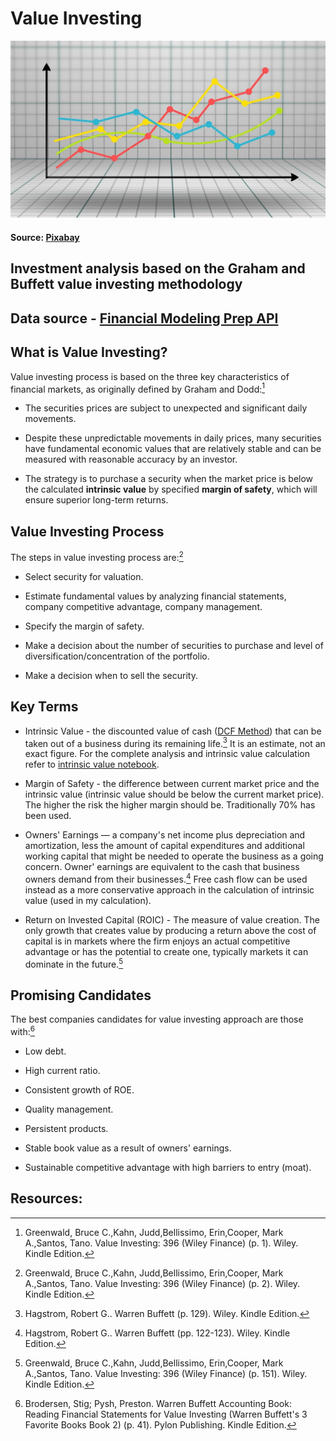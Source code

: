 # Value Investing 
![trends](resources/trends.jpg)
#### Source: [Pixabay](https://pixabay.com/illustrations/graph-diagram-growth-written-report-3033203/)

 ## Investment analysis based on the Graham and Buffett value investing methodology
 
 ## Data source - [Financial Modeling Prep API](https://financialmodelingprep.com/developer/docs)
 
 
## What is Value Investing?

Value investing process is based on the three key characteristics of financial markets, as originally defined by Graham and Dodd:[^1]

* The securities prices are subject to unexpected and significant daily movements.

* Despite these unpredictable movements in daily prices, many securities have fundamental economic values that are relatively stable and can be measured with reasonable accuracy by an investor.

* The strategy is to purchase a security when the market price is below the calculated **intrinsic value** by specified **margin of safety**, which will ensure superior long-term returns.

## Value Investing Process

The steps in value investing process are:[^2]

* Select security for valuation.

* Estimate fundamental values by analyzing financial statements, company competitive advantage, company management. 

* Specify the margin of safety.

* Make a decision about the number of securities to purchase and level of diversification/concentration of the portfolio.

* Make a decision when to sell the security.

## Key Terms

* Intrinsic Value - the discounted value of cash ([DCF Method](https://einvestingforbeginners.com/intrinsic-value-warren-buffett-aher/)) that can be taken out of a business during its remaining life.[^3] It is an estimate, not an exact figure. For the complete analysis and intrinsic value calculation refer to [intrinsic value notebook](intrinsic_value.ipynb).

* Margin of Safety - the difference between current market price and the intrinsic value (intrinsic value should be below the current market price). The higher the risk the higher margin should be. Traditionally 70% has been used. 

* Owners' Earnings — a company's net income plus depreciation and amortization, less the amount of capital expenditures and additional working capital that might be needed to operate the business as a going concern. Owner' earnings are equivalent to the cash that business owners demand from their businesses.[^4] Free cash flow can be used instead as a more conservative approach in the calculation of intrinsic value (used in my calculation).

* Return on Invested Capital (ROIC) - The measure of value creation. The only growth that creates value by producing a return above the cost of capital is in markets where the firm enjoys an actual competitive advantage or has the potential to create one, typically markets it can dominate in the future.[^5]


## Promising Candidates 

The best companies candidates for value investing approach are those with:[^6]

* Low debt.

* High current ratio.

* Consistent growth of ROE.

* Quality management.

* Persistent products. 

* Stable book value as a result of owners' earnings.

* Sustainable competitive advantage with high barriers to entry (moat).

## Resources:

[^1]:Greenwald, Bruce C.,Kahn, Judd,Bellissimo, Erin,Cooper, Mark A.,Santos, Tano. Value Investing: 396 (Wiley Finance) (p. 1). Wiley. Kindle Edition.

[^2]:Greenwald, Bruce C.,Kahn, Judd,Bellissimo, Erin,Cooper, Mark A.,Santos, Tano. Value Investing: 396 (Wiley Finance) (p. 2). Wiley. Kindle Edition. 

[^3]:Hagstrom, Robert G.. Warren Buffett (p. 129). Wiley. Kindle Edition.

[^4]:Hagstrom, Robert G.. Warren Buffett (pp. 122-123). Wiley. Kindle Edition.

[^5]:Greenwald, Bruce C.,Kahn, Judd,Bellissimo, Erin,Cooper, Mark A.,Santos, Tano. Value Investing: 396 (Wiley Finance) (p. 151). Wiley. Kindle Edition.

[^6]:Brodersen, Stig; Pysh, Preston. Warren Buffett Accounting Book: Reading Financial Statements for Value Investing (Warren Buffett's 3 Favorite Books Book 2) (p. 41). Pylon Publishing. Kindle Edition.

